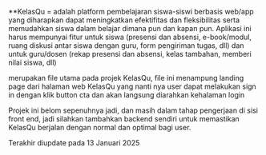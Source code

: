 \*\*KelasQu = adalah platform pembelajaran siswa-siswi berbasis web/app yang diharapkan dapat meningkatkan efektifitas dan fleksibilitas serta memudahkan siswa dalam belajar dimana pun dan kapan pun. Aplikasi ini harus mempunyai fitur untuk siswa (presensi dan absensi, e-book/modul, ruang diskusi antar siswa dengan guru, form pengiriman tugas, dll) dan untuk guru/dosen (rekap presensi dan absensi, kelas tambahan, memberi nilai siswa, dll)

<!-- index.html -->

merupakan file utama pada projek KelasQu, file ini menampung landing page dari halaman web KelasQu yang nanti nya user dapat melakukan sign in dengan klik button cta dan akan langsung diarahkan kehalaman login

<!-- KelasQu -->

Projek ini belom sepenuhnya jadi, dan masih dalam tahap pengerjaan di sisi front end, jadi silahkan tambahkan backend sendiri untuk memastikan KelasQu berjalan dengan normal dan optimal bagi user.

<!-- Date -->

Terakhir diupdate pada 13 Januari 2025
